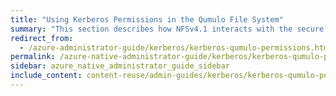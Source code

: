 ```yaml
---
title: "Using Kerberos Permissions in the Qumulo File System"
summary: "This section describes how NFSv4.1 interacts with the secure file permissions that Kerberos enables for the Qumulo Core file system."
redirect_from:
  - /azure-administrator-guide/kerberos/kerberos-qumulo-permissions.html
permalink: /azure-native-administrator-guide/kerberos/kerberos-qumulo-permissions.html
sidebar: azure_native_administrator_guide_sidebar
include_content: content-reuse/admin-guides/kerberos/kerberos-qumulo-permissions.md
---
```


